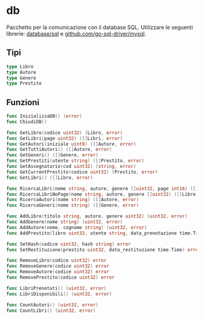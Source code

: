 # db
Pacchetto per la comunicazione con il database SQL.
Utilizzare le seguenti librerie: [database/sql](https://git.napaalm.xyz/napaalm/LilBib/src/master) e [github.com/go-sql-driver/mysql](https://github.com/go-sql-driver/mysql).

## Tipi
```go
type Libro
type Autore
type Genere
type Prestito
```

## Funzioni
```go
func InizializzaDB() (error)
func ChiudiDB()

func GetLibro(codice uint32) (Libro, error)
func GetLibri(page uint32) ([]Libri, error)
func GetAutori(iniziale uint8) ([]Autore, error)
func GetTuttiAutori() ([]Autore, error)
func GetGeneri() ([]Genere, error)
func GetPrestiti(utente string) ([]Prestito, error)
func GetAssegnatario(cod uint32) (string, error)
func GetCurrentPrestito(codice uint32) (Prestito, error)
func GetLibri() ([]Libro, error)

func RicercaLibri(nome string, autore, genere []uint32, page int16) ([]Libro, error)
func RicercaLibriNoPage(nome string, autore, genere []uint32) ([]Libro, error)
func RicercaAutori(nome string) ([]Autore, error)
func RicercaGeneri(nome string) ([]Genere, error)

func AddLibro(titolo string, autore, genere uint32) (uint32, error)
func AddGenere(nome string) (uint32, error)
func AddAutore(nome, cognome string) (uint32, error)
func AddPrestito(libro uint32, utente string, data_prenotazione time.Time, durata uint32) (uint32, error)

func SetHash(codice uint32, hash string) error
func SetRestituzione(prestito uint32, data_restituzione time.Time) error

func RemoveLibro(codice uint32) error
func RemoveGenere(codice uint32) error
func RemoveAutore(codice uint32) error
func RemovePrestito(codice uint32) error

func LibriPrenotati() (uint32, error)
func LibriDisponibili() (uint32, error)

func CountAutori() (uint32, error)
func CountLibri() (uint32, error)
```

